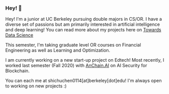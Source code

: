 ### Hey! 👋

Hey! I'm a junior at UC Berkeley pursuing double majors in CS/OR. I have a diverse set of passions but am primarily interested in artificial intelligence and deep learning! You can read more about my projects here on [Towards Data Science](https://towardsdatascience.com/adversarially-trained-classifiers-for-generalizable-real-world-applications-92dbcb24f7f3)

This semester, I'm taking graduate level OR courses on Financial Engineering as well as Learning and Optimization.

I am currently working on a new start-up project on Edtech! Most recently, I worked last semester (Fall 2020) with [AnChain.AI](https://www.anchain.ai/) on AI Security for Blockchain.

You can each me at shichuchen0114[at]berkeley[dot]edu! I'm always open to working on new projects :)
